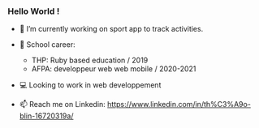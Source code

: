 ### Hello World !

- 🌱 I’m currently working on sport app to track activities. <br>

- 📓 School career:
  
  - THP: Ruby based education / 2019
  - AFPA: developpeur web web mobile / 2020-2021
  
 - 💻 Looking to work in web developpement
  
 

- 📫 Reach me on Linkedin: https://www.linkedin.com/in/th%C3%A9o-blin-16720319a/

